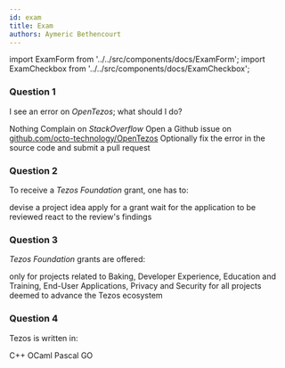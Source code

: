```yaml
---
id: exam
title: Exam
authors: Aymeric Bethencourt
---
```


import ExamForm from '../../src/components/docs/ExamForm';
import ExamCheckbox from '../../src/components/docs/ExamCheckbox';

<ExamForm moduleName="How to Contribute">

### Question 1

I see an error on _OpenTezos_; what should I do?

<ExamCheckbox name="00" isCorrect="false">Nothing</ExamCheckbox>
<ExamCheckbox name="01" isCorrect="false">Complain on _StackOverflow_</ExamCheckbox>
<ExamCheckbox name="02" isCorrect="true">Open a Github issue on [github.com/octo-technology/OpenTezos](https://github.com/octo-technology/OpenTezos)</ExamCheckbox>
<ExamCheckbox name="03" isCorrect="true">Optionally fix the error in the source code and submit a pull request</ExamCheckbox>

### Question 2

To receive a _Tezos Foundation_ grant, one has to:

<ExamCheckbox name="10" isCorrect="true">devise a project idea</ExamCheckbox>
<ExamCheckbox name="11" isCorrect="true">apply for a grant</ExamCheckbox>
<ExamCheckbox name="12" isCorrect="true">wait for the application to be reviewed</ExamCheckbox>
<ExamCheckbox name="13" isCorrect="true">react to the review's findings</ExamCheckbox>

### Question 3

_Tezos Foundation_ grants are offered:

<ExamCheckbox name="20" isCorrect="false">only for projects related to Baking, Developer Experience, Education and Training, End-User Applications, Privacy and Security</ExamCheckbox>
<ExamCheckbox name="21" isCorrect="true">for all projects deemed to advance the Tezos ecosystem</ExamCheckbox>

### Question 4

Tezos is written in:

<ExamCheckbox name="30" isCorrect="false">C++</ExamCheckbox>
<ExamCheckbox name="31" isCorrect="true">OCaml</ExamCheckbox>
<ExamCheckbox name="32" isCorrect="false">Pascal</ExamCheckbox>
<ExamCheckbox name="33" isCorrect="false">GO</ExamCheckbox>

</ExamForm>